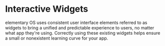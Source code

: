 # Interactive Widgets

elementary OS uses consistent user interface elements referred to as widgets to bring a unified and predictable experience to users, no matter what app they're using. Correctly using these existing widgets helps ensure a small or nonexistent learning curve for your app.

